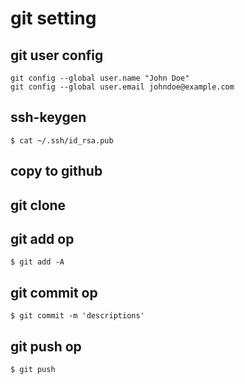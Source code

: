 # git setting

## git user config

```
git config --global user.name "John Doe"
git config --global user.email johndoe@example.com

```
## ssh-keygen

```
$ cat ~/.ssh/id_rsa.pub
```
## copy to github

## git clone


## git add op
```
$ git add -A
```
## git commit op
```
$ git commit -m 'descriptions'
```
## git push op
```
$ git push
```

